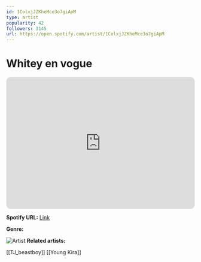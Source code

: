 ```yaml
---
id: 1ColxjJZKheMce3o7giApM
type: artist
popularity: 42
followers: 3145
url: https://open.spotify.com/artist/1ColxjJZKheMce3o7giApM
---
```

# Whitey en vogue

<iframe style="border-radius:12px" src="https://open.spotify.com/embed/artist/1ColxjJZKheMce3o7giApM" width="100%" height="352" frameBorder="0" allowfullscreen="" allow="autoplay; clipboard-write; encrypted-media; fullscreen; picture-in-picture" loading="lazy"></iframe>

**Spotify URL:** [Link](https://open.spotify.com/artist/1ColxjJZKheMce3o7giApM)

**Genre:** 

![Artist](https://i.scdn.co/image/ab6761610000e5eb97161327050f095c0d9a5cb1)
**Related artists:**

[[TJ_beastboy]]
[[Young Kira]]

